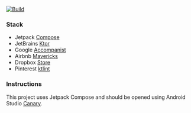 [![Build](https://github.com/itsandreramon/mux-rulona/actions/workflows/build.yml/badge.svg)](https://github.com/itsandreramon/mux-rulona/actions/workflows/build.yml)

### Stack
- Jetpack [Compose](https://developer.android.com/jetpack/compose)
- JetBrains [Ktor](https://github.com/ktorio/ktor)
- Google [Accompanist](https://github.com/google/accompanist)
- Airbnb [Mavericks](https://github.com/airbnb/mavericks)
- Dropbox [Store](https://github.com/dropbox/Store)
- Pinterest [ktlint](https://github.com/pinterest/ktlint)

### Instructions
This project uses Jetpack Compose and should be opened using Android Studio [Canary](https://developer.android.com/studio/preview).